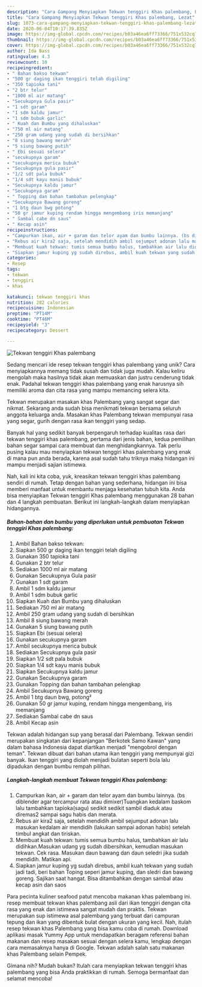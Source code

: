 ```yaml
---
description: "Cara Gampang Menyiapkan Tekwan tenggiri Khas palembang, Lezat"
title: "Cara Gampang Menyiapkan Tekwan tenggiri Khas palembang, Lezat"
slug: 1073-cara-gampang-menyiapkan-tekwan-tenggiri-khas-palembang-lezat
date: 2020-06-04T10:17:39.835Z
image: https://img-global.cpcdn.com/recipes/b03a46ea6ff73366/751x532cq70/tekwan-tenggiri-khas-palembang-foto-resep-utama.jpg
thumbnail: https://img-global.cpcdn.com/recipes/b03a46ea6ff73366/751x532cq70/tekwan-tenggiri-khas-palembang-foto-resep-utama.jpg
cover: https://img-global.cpcdn.com/recipes/b03a46ea6ff73366/751x532cq70/tekwan-tenggiri-khas-palembang-foto-resep-utama.jpg
author: Ida Bass
ratingvalue: 4.3
reviewcount: 10
recipeingredient:
- " Bahan bakso tekwan"
- "500 gr daging ikan tenggiri telah digiling"
- "350 tapioka tani"
- "2 btr telur"
- "1000 ml air matang"
- "Secukupnya Gula pasir"
- "1 sdt garam"
- "1 sdm kaldu jamur"
- "1 sdm bubuk garlic"
- " Kuah dan Bumbu yang dihaluskan"
- "750 ml air matang"
- "250 gram udang yang sudah di bersihkan"
- "8 siung bawang merah"
- "5 siung bawang putih"
- " Ebi sesuai selera"
- "secukupnya garam"
- "secukupnya merica bubuk"
- "Secukupnya gula pasir"
- "1/2 sdt pala bubuk"
- "1/4 sdt kayu manis bubuk"
- "Secukupnya kaldu jamur"
- "Secukupnya garam"
- " Topping dan bahan tambahan pelengkap"
- "Secukupnya Bawang goreng"
- "1 btg daun bwg potong"
- "50 gr jamur kuping rendam hingga mengembang iris memanjang"
- " Sambal cabe dn saus"
- " Kecap asin"
recipeinstructions:
- "Campurkan ikan, air + garam dan telor ayam dan bumbu lainnya. (bs diblender agar tercampur rata atau dimixer)Tuangkan kedalam baskom lalu tambahkan tapioka(sagu) sedikit sedikit sambil diaduk atau diremas2 sampai sagu habis dan merata."
- "Rebus air kira2 saja, setelah mendidih ambil sejumput adonan lalu masukan kedalam air mendidih (lakukan sampai adonan habis) setelah timbul angkat dan tiriskan."
- "Membuat kuah tekwan: tumis semua bumbu halus, tambahkan air lalu didihkan.Masukan udang yg sudah dibersihkan, kemudian masukan tekwan. Cek rasa. Masukan daun bawang dan daun seledri jika sudah mendidih. Matikan api."
- "Siapkan jamur kuping yg sudah direbus, ambil kuah tekwan yang sudah jadi tadi, beri bahan Toping seperi jamur kuping, dan sledri dan bawang goreng. Sajikan saat hangat. Bisa ditambahkan dengan sambal atau kecap asin dan saos"
categories:
- Resep
tags:
- tekwan
- tenggiri
- khas

katakunci: tekwan tenggiri khas 
nutrition: 282 calories
recipecuisine: Indonesian
preptime: "PT14M"
cooktime: "PT46M"
recipeyield: "3"
recipecategory: Dessert

---
```



![Tekwan tenggiri Khas palembang](https://img-global.cpcdn.com/recipes/b03a46ea6ff73366/751x532cq70/tekwan-tenggiri-khas-palembang-foto-resep-utama.jpg)

Sedang mencari ide resep tekwan tenggiri khas palembang yang unik? Cara menyiapkannya memang tidak susah dan tidak juga mudah. Kalau keliru mengolah maka hasilnya tidak akan memuaskan dan justru cenderung tidak enak. Padahal tekwan tenggiri khas palembang yang enak harusnya sih memiliki aroma dan cita rasa yang mampu memancing selera kita.

Tekwan merupakan masakan khas Palembang yang sangat segar dan nikmat. Sekarang anda sudah bisa menikmati tekwan bersama seluruh anggota keluarga anda. Masakan khas Palembang tekwan mempunyai rasa yang segar, gurih dengan rasa ikan tenggiri yang sedap.

Banyak hal yang sedikit banyak berpengaruh terhadap kualitas rasa dari tekwan tenggiri khas palembang, pertama dari jenis bahan, kedua pemilihan bahan segar sampai cara membuat dan menghidangkannya. Tak perlu pusing kalau mau menyiapkan tekwan tenggiri khas palembang yang enak di mana pun anda berada, karena asal sudah tahu triknya maka hidangan ini mampu menjadi sajian istimewa.


Nah, kali ini kita coba, yuk, kreasikan tekwan tenggiri khas palembang sendiri di rumah. Tetap dengan bahan yang sederhana, hidangan ini bisa memberi manfaat untuk membantu menjaga kesehatan tubuh kita. Anda bisa menyiapkan Tekwan tenggiri Khas palembang menggunakan 28 bahan dan 4 langkah pembuatan. Berikut ini langkah-langkah dalam menyiapkan hidangannya.

<!--inarticleads1-->

##### Bahan-bahan dan bumbu yang diperlukan untuk pembuatan Tekwan tenggiri Khas palembang:

1. Ambil  Bahan bakso tekwan:
1. Siapkan 500 gr daging ikan tenggiri telah digiling
1. Gunakan 350 tapioka tani
1. Gunakan 2 btr telur
1. Sediakan 1000 ml air matang
1. Gunakan Secukupnya Gula pasir
1. Gunakan 1 sdt garam
1. Ambil 1 sdm kaldu jamur
1. Ambil 1 sdm bubuk garlic
1. Siapkan  Kuah dan Bumbu yang dihaluskan
1. Sediakan 750 ml air matang
1. Ambil 250 gram udang yang sudah di bersihkan
1. Ambil 8 siung bawang merah
1. Gunakan 5 siung bawang putih
1. Siapkan  Ebi (sesuai selera)
1. Gunakan secukupnya garam
1. Ambil secukupnya merica bubuk
1. Sediakan Secukupnya gula pasir
1. Siapkan 1/2 sdt pala bubuk
1. Siapkan 1/4 sdt kayu manis bubuk
1. Siapkan Secukupnya kaldu jamur
1. Gunakan Secukupnya garam
1. Gunakan  Topping dan bahan tambahan pelengkap
1. Ambil Secukupnya Bawang goreng
1. Ambil 1 btg daun bwg, potong²
1. Gunakan 50 gr jamur kuping, rendam hingga mengembang, iris memanjang
1. Sediakan  Sambal cabe dn saus
1. Ambil  Kecap asin


Tekwan adalah hidangan sup yang berasal dari Palembang. Tekwan sendiri merupakan singkatan dari kepanjangan &#34;Berkotek Samo Kawan&#34; yang dalam bahasa Indonesia dapat diartikan menjadi &#34;mengobrol dengan teman&#34;. Tekwan dibuat dari bahan utama ikan tenggiri yang mempunyai gizi banyak. Ikan tenggiri yang diolah menjadi bulatan seperti bola lalu dipadukan dengan bumbu rempah pilihan. 

<!--inarticleads2-->

##### Langkah-langkah membuat Tekwan tenggiri Khas palembang:

1. Campurkan ikan, air + garam dan telor ayam dan bumbu lainnya. (bs diblender agar tercampur rata atau dimixer)Tuangkan kedalam baskom lalu tambahkan tapioka(sagu) sedikit sedikit sambil diaduk atau diremas2 sampai sagu habis dan merata.
1. Rebus air kira2 saja, setelah mendidih ambil sejumput adonan lalu masukan kedalam air mendidih (lakukan sampai adonan habis) setelah timbul angkat dan tiriskan.
1. Membuat kuah tekwan: tumis semua bumbu halus, tambahkan air lalu didihkan.Masukan udang yg sudah dibersihkan, kemudian masukan tekwan. Cek rasa. Masukan daun bawang dan daun seledri jika sudah mendidih. Matikan api.
1. Siapkan jamur kuping yg sudah direbus, ambil kuah tekwan yang sudah jadi tadi, beri bahan Toping seperi jamur kuping, dan sledri dan bawang goreng. Sajikan saat hangat. Bisa ditambahkan dengan sambal atau kecap asin dan saos


Para pecinta kuliner seafood patut mencoba makanan khas palembang ini. resep membuat tekwan khas palembang asli dari ikan tenggiri dengan cita rasa yang enak dan istimewa sangat mudah dan praktis. Tekwan merupakan sup istimewa asal palembang yang terbuat dari campuran tepung dan ikan yang dibentuk bulat dengan ukuran yang kecil. Nah, itulah resep tekwan khas Palembang yang bisa kamu coba di rumah. Download aplikasi masak Yummy App untuk mendapatkan beragam referensi bahan makanan dan resep masakan sesuai dengan selera kamu, lengkap dengan cara memasaknya hanya di Google. Tekwan adalah salah satu makanan khas Palembang selain Pempek. 

Gimana nih? Mudah bukan? Itulah cara menyiapkan tekwan tenggiri khas palembang yang bisa Anda praktikkan di rumah. Semoga bermanfaat dan selamat mencoba!
